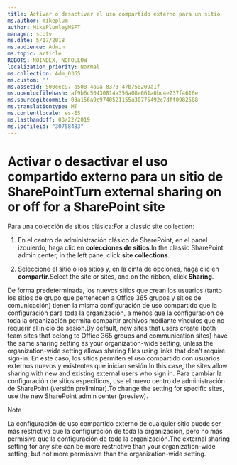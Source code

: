 ```yaml
---
title: Activar o desactivar el uso compartido externo para un sitio
ms.author: mikeplum
author: MikePlumleyMSFT
manager: scotv
ms.date: 5/17/2018
ms.audience: Admin
ms.topic: article
ROBOTS: NOINDEX, NOFOLLOW
localization_priority: Normal
ms.collection: Adm_O365
ms.custom: ''
ms.assetid: 500eec97-a508-4a9a-8373-47b758209a1f
ms.openlocfilehash: af9b6c50430814a356a08e661a0bc4e237f4616e
ms.sourcegitcommit: 03a156a9c9740521155a30775492c7dff0982588
ms.translationtype: MT
ms.contentlocale: es-ES
ms.lasthandoff: 03/22/2019
ms.locfileid: "30758483"
---
```

# <a name="turn-external-sharing-on-or-off-for-a-sharepoint-site"></a><span data-ttu-id="74eed-102">Activar o desactivar el uso compartido externo para un sitio de SharePoint</span><span class="sxs-lookup"><span data-stu-id="74eed-102">Turn external sharing on or off for a SharePoint site</span></span>

<span data-ttu-id="74eed-103">Para una colección de sitios clásica:</span><span class="sxs-lookup"><span data-stu-id="74eed-103">For a classic site collection:</span></span>
  
1. <span data-ttu-id="74eed-104">En el centro de administración clásico de SharePoint, en el panel izquierdo, haga clic en **colecciones de sitios**.</span><span class="sxs-lookup"><span data-stu-id="74eed-104">In the classic SharePoint admin center, in the left pane, click **site collections**.</span></span>
    
2. <span data-ttu-id="74eed-105">Seleccione el sitio o los sitios y, en la cinta de opciones, haga clic en **compartir**.</span><span class="sxs-lookup"><span data-stu-id="74eed-105">Select the site or sites, and on the ribbon, click **Sharing**.</span></span>
    
<span data-ttu-id="74eed-106">De forma predeterminada, los nuevos sitios que crean los usuarios (tanto los sitios de grupo que pertenecen a Office 365 grupos y sitios de comunicación) tienen la misma configuración de uso compartido que la configuración para toda la organización, a menos que la configuración de toda la organización permita compartir archivos mediante vínculos que no requerir el inicio de sesión.</span><span class="sxs-lookup"><span data-stu-id="74eed-106">By default, new sites that users create (both team sites that belong to Office 365 groups and communication sites) have the same sharing setting as your organization-wide setting, unless the organization-wide setting allows sharing files using links that don't require sign-in.</span></span> <span data-ttu-id="74eed-107">En este caso, los sitios permiten el uso compartido con usuarios externos nuevos y existentes que inician sesión.</span><span class="sxs-lookup"><span data-stu-id="74eed-107">In this case, the sites allow sharing with new and existing external users who sign in.</span></span> <span data-ttu-id="74eed-108">Para cambiar la configuración de sitios específicos, use el nuevo centro de administración de SharePoint (versión preliminar).</span><span class="sxs-lookup"><span data-stu-id="74eed-108">To change the setting for specific sites, use the new SharePoint admin center (preview).</span></span>
  
> [!NOTE]
> <span data-ttu-id="74eed-109">La configuración de uso compartido externo de cualquier sitio puede ser más restrictiva que la configuración de toda la organización, pero no más permisiva que la configuración de toda la organización.</span><span class="sxs-lookup"><span data-stu-id="74eed-109">The external sharing setting for any site can be more restrictive than your organization-wide setting, but not more permissive than the organization-wide setting.</span></span> 
  

